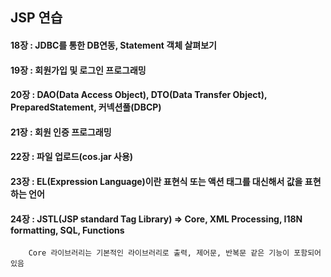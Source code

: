 ## JSP 연습

#### 18장 : JDBC를 통한 DB연동, Statement 객체 살펴보기

#### 19장 : 회원가입 및 로그인 프로그래밍

#### 20장 : DAO(Data Access Object), DTO(Data Transfer Object), PreparedStatement, 커넥션풀(DBCP)

#### 21장 : 회원 인증 프로그래밍

#### 22장 : 파일 업로드(cos.jar 사용)

#### 23장 : EL(Expression Language)이란 표현식 또는 액션 태그를 대신해서 값을 표현하는 언어

#### 24장 : JSTL(JSP standard Tag Library) => Core, XML Processing, I18N formatting, SQL, Functions
        Core 라이브러리는 기본적인 라이브러리로 출력, 제어문, 반복문 같은 기능이 포함되어 있음
        
            


